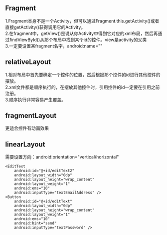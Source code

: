 ## Fragment
1.Fragment本身不是一个Activity，但可以通过Fragment.this.getActivity()或者直接getActivity()获得调用它的Activity。  
2.在fragment中，getView()是说从你Activity中得到它对应的xml布局，然后再通过findViewById()从那个布局中找到某个id的控件。view是activity的父类  
3.一定要设置某fragment名字，android:name=""
## relativeLayout
1.相对布局中首先要确定一个控件的位置，然后根据那个控件的id进行其他控件的摆放。  
2.xml文件都是顺序执行的，在摆放其他控件时，引用控件的id一定要在引用之前注册。  
3.顺序执行非常容易产生覆盖。  
## fragmentLayout
更适合控件有动画效果
## linearLayout
需要设置方向：android:orientation="vertical/horizontal"  

<?xml version="1.0" encoding="utf-8"?>  
<LinearLayout xmlns:android=""  
    android:layout_width="match_parent"  
    android:layout_height="match_parent"  
    android:orientation="horizontal"  
    android:background="#ffffff">  
    
    <EditText  
        android:id="@+id/editText2"  
        android:layout_width="0dp"  
        android:layout_height="wrap_content"  
        android:layout_weight="1"  
        android:ems="10"  
        android:inputType="textEmailAddress" />  
    <Button  
        android:id="@+id/editText"  
        android:layout_width="0dp"  
        android:layout_height="wrap_content"  
        android:layout_weight="1"  
        android:ems="10"  
        android:hint="send"  
        android:inputType="textPassword" />  
 </LinearLayout>  
